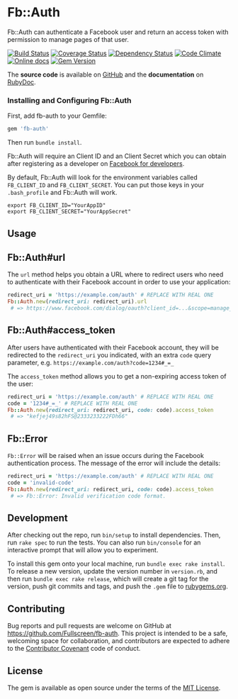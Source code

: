 # Fb::Auth

Fb::Auth can authenticate a Facebook user and return an access token with permission to manage pages of that user.

[![Build Status](http://img.shields.io/travis/Fullscreen/fb-auth/master.svg)](https://travis-ci.org/Fullscreen/fb-auth)
[![Coverage Status](http://img.shields.io/coveralls/Fullscreen/fb-auth/master.svg)](https://coveralls.io/r/Fullscreen/fb-auth)
[![Dependency Status](http://img.shields.io/gemnasium/Fullscreen/fb-auth.svg)](https://gemnasium.com/Fullscreen/fb-auth)
[![Code Climate](http://img.shields.io/codeclimate/github/Fullscreen/fb-auth.svg)](https://codeclimate.com/github/Fullscreen/fb-auth)
[![Online docs](http://img.shields.io/badge/docs-✓-green.svg)](http://www.rubydoc.info/gems/fb-auth/frames)
[![Gem Version](http://img.shields.io/gem/v/fb-auth.svg)](http://rubygems.org/gems/fb-auth)

The **source code** is available on [GitHub](https://github.com/Fullscreen/fb-auth) and the **documentation** on [RubyDoc](http://www.rubydoc.info/gems/fb-auth/frames).

### Installing and Configuring Fb::Auth

First, add fb-auth to your Gemfile:

```ruby
gem 'fb-auth'
```
Then run `bundle install`.

Fb::Auth will require an Client ID and an Client Secret which you can obtain after registering as a developer on [Facebook for developers](https://developers.facebook.com/).

By default, Fb::Auth will look for the environment variables called `FB_CLIENT_ID` and `FB_CLIENT_SECRET`. You can put those keys in your `.bash_profile` and Fb::Auth will work.

    export FB_CLIENT_ID="YourAppID"
    export FB_CLIENT_SECRET="YourAppSecret"

## Usage

Fb::Auth#url
---------------------

The `url` method helps you obtain a URL where to redirect users who need to
authenticate with their Facebook account in order to use your application:

```ruby
redirect_uri = 'https://example.com/auth' # REPLACE WITH REAL ONE
Fb::Auth.new(redirect_uri: redirect_uri).url
 # => https://www.facebook.com/dialog/oauth?client_id=...&scope=manage_pages&redirect_uri=https%3A%2F%2Fexample.com%2Fauth
```

Fb::Auth#access_token
---------------------

After users have authenticated with their Facebook account, they will be
redirected to the `redirect_uri` you indicated, with an extra `code` query
parameter, e.g. `https://example.com/auth?code=1234#_=_`

The `access_token` method allows you to get a non-expiring access token of the user:

```ruby
redirect_uri = 'https://example.com/auth' # REPLACE WITH REAL ONE
code = '1234#_=_' # REPLACE WITH REAL ONE
Fb::Auth.new(redirect_uri: redirect_uri, code: code).access_token
 # => "kefjej49s82hFS@2333233222FDh66"
```

Fb::Error
-------------

`Fb::Error` will be raised when an issue occurs during the Facebook authentication process. 
The message of the error will include the details:

```ruby
redirect_uri = 'https://example.com/auth' # REPLACE WITH REAL ONE
code = 'invalid-code'
Fb::Auth.new(redirect_uri: redirect_uri, code: code).access_token
 # => Fb::Error: Invalid verification code format.
```

## Development

After checking out the repo, run `bin/setup` to install dependencies. Then, run `rake spec` to run the tests. You can also run `bin/console` for an interactive prompt that will allow you to experiment.

To install this gem onto your local machine, run `bundle exec rake install`. To release a new version, update the version number in `version.rb`, and then run `bundle exec rake release`, which will create a git tag for the version, push git commits and tags, and push the `.gem` file to [rubygems.org](https://rubygems.org).

## Contributing

Bug reports and pull requests are welcome on GitHub at https://github.com/Fullscreen/fb-auth. This project is intended to be a safe, welcoming space for collaboration, and contributors are expected to adhere to the [Contributor Covenant](http://contributor-covenant.org) code of conduct.


## License

The gem is available as open source under the terms of the [MIT License](http://opensource.org/licenses/MIT).